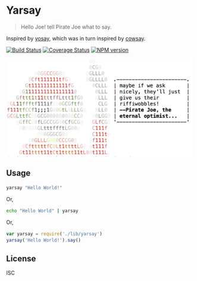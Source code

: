 # Yarsay

> Hello Joe! tell Pirate Joe what to say.

Inspired by [yosay](https://github.com/yeoman/yosay), which was in turn inspired by [cowsay](https://en.wikipedia.org/wiki/Cowsay).

[![Build Status](https://travis-ci.org/bcoe/yarsay.svg)](https://travis-ci.org/bcoe/yarsay)
[![Coverage Status](https://coveralls.io/repos/bcoe/yarsay/badge.svg?branch=)](https://coveralls.io/r/bcoe/yarsay?branch=)
[![NPM version](https://img.shields.io/npm/v/yarsay.svg)](https://www.npmjs.com/package/yarsay)

<img width="500" src="screen.png">

## Usage

```sh
yarsay "Hello World!"
```

Or,

```sh
echo "Hello World" | yarsay
```

Or,

```js
var yarsay = require('./lib/yarsay')
yarsay('Hello World!').say()
```

## License

ISC

